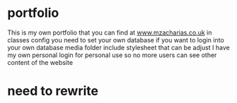 # portfolio
This is my own portfolio that you can find at www.mzacharias.co.uk
in classes config you need to set your own database if you want to login into your own database
media folder include stylesheet that can be adjust
I have my own personal login for personal use so no more users can see other content of the website 

# need to rewrite
